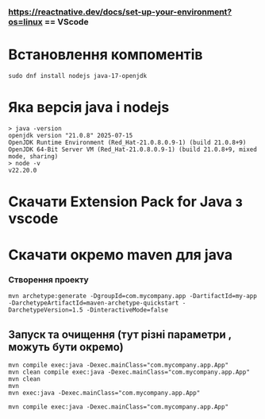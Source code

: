 ### https://reactnative.dev/docs/set-up-your-environment?os=linux == VScode
# Встановлення компоментів
```
sudo dnf install nodejs java-17-openjdk
```
# Яка версія java і nodejs
```
> java -version
openjdk version "21.0.8" 2025-07-15
OpenJDK Runtime Environment (Red_Hat-21.0.8.0.9-1) (build 21.0.8+9)
OpenJDK 64-Bit Server VM (Red_Hat-21.0.8.0.9-1) (build 21.0.8+9, mixed mode, sharing)
> node -v
v22.20.0
```
# Скачати Extension Pack for Java з vscode

# Скачати окремо maven для java
### Створення проекту
```
mvn archetype:generate -DgroupId=com.mycompany.app -DartifactId=my-app -DarchetypeArtifactId=maven-archetype-quickstart -DarchetypeVersion=1.5 -DinteractiveMode=false
```
## Запуск та очищення  (тут різні параметри , можуть бути окремо)
```
mvn compile exec:java -Dexec.mainClass="com.mycompany.app.App" 
mvn clean compile exec:java -Dexec.mainClass="com.mycompany.app.App"
mvn clean
mvn
mvn exec:java -Dexec.mainClass="com.mycompany.app.App"

mvn compile exec:java -Dexec.mainClass="com.mycompany.app.App"
```

